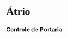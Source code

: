 <!DOCTYPE html>

<html lang="pt-br">
<head>
<link rel="stylesheet" href="//fonts.googleapis.com/css?family=Google+Sans:400,500|Roboto:400,400italic,500,500italic,700,700italic|Roboto+Mono:400,500,700|Material+Icons">
</head>
  
<h1 style='font-family:Google Sans'>Átrio</h3>
<h3 style='font-family: Roboto'>Controle de Portaria</h5>
  
  
